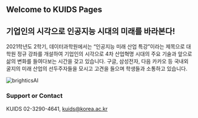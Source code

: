 ## Welcome to KUIDS Pages
## 기업인의 시각으로 인공지능 시대의 미래를 바라본다!
2021학년도 2학기, 데이터과학원에서는 “인공지능 미래 산업 특강”이라는 제목으로 대학원 정규 강좌를 개설하여 기업인의 시각으로 4차 산업혁명 시대의 주요 기술과 앞으로 삶의 변화를 들여다보는 시간을 갖고 있습니다. 구글, 삼성전자, 다음 카카오 등 국내외 굴지의 미래 산업의 선두주자들을 모시고 고견을 들으며 학생들과 소통하고 있습니다.

![brighticsAI](https://user-images.githubusercontent.com/91585914/135211913-63c8cd2f-bb6f-4ee8-b2c0-e4411ccdddcc.PNG)
### Support or Contact
KUIDS 02-3290-4641, kuids@korea.ac.kr
